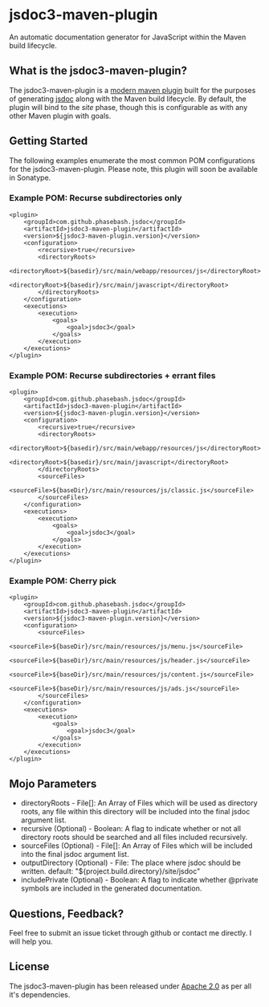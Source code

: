 jsdoc3-maven-plugin
===================

An automatic documentation generator for JavaScript within the Maven build lifecycle.

## What is the jsdoc3-maven-plugin? ##
The jsdoc3-maven-plugin is a [modern maven plugin](http://maven.apache.org/plugin-tools/maven-plugin-plugin/examples/using-annotations.html)
built for the purposes of generating [jsdoc](http://usejsdoc.org/) along with the Maven build lifecycle.  By default, the
plugin will bind to the _site_ phase, though this is configurable as with any other Maven plugin with goals.

## Getting Started ##
The following examples enumerate the most common POM configurations for the jsdoc3-maven-plugin.  Please note, this plugin
will soon be available in Sonatype.

### Example POM: Recurse subdirectories only ##
    <plugin>
        <groupId>com.github.phasebash.jsdoc</groupId>
        <artifactId>jsdoc3-maven-plugin</artifactId>
        <version>${jsdoc3-maven-plugin.version}</version>
        <configuration>
            <recursive>true</recursive>
            <directoryRoots>
                <directoryRoot>${basedir}/src/main/webapp/resources/js</directoryRoot>
                <directoryRoot>${basedir}/src/main/javascript</directoryRoot>
            </directoryRoots>
        </configuration>
        <executions>
            <execution>
                <goals>
                    <goal>jsdoc3</goal>
                </goals>
            </execution>
        </executions>
    </plugin>

### Example POM: Recurse subdirectories + errant files ##
    <plugin>
        <groupId>com.github.phasebash.jsdoc</groupId>
        <artifactId>jsdoc3-maven-plugin</artifactId>
        <version>${jsdoc3-maven-plugin.version}</version>
        <configuration>
            <recursive>true</recursive>
            <directoryRoots>
                <directoryRoot>${basedir}/src/main/webapp/resources/js</directoryRoot>
                <directoryRoot>${basedir}/src/main/javascript</directoryRoot>
            </directoryRoots>
            <sourceFiles>
                <sourceFile>${baseDir}/src/main/resources/js/classic.js</sourceFile>
            </sourceFiles>
        </configuration>
        <executions>
            <execution>
                <goals>
                    <goal>jsdoc3</goal>
                </goals>
            </execution>
        </executions>
    </plugin>

### Example POM: Cherry pick ##
    <plugin>
        <groupId>com.github.phasebash.jsdoc</groupId>
        <artifactId>jsdoc3-maven-plugin</artifactId>
        <version>${jsdoc3-maven-plugin.version}</version>
        <configuration>
            <sourceFiles>
                <sourceFile>${baseDir}/src/main/resources/js/menu.js</sourceFile>
                <sourceFile>${baseDir}/src/main/resources/js/header.js</sourceFile>
                <sourceFile>${baseDir}/src/main/resources/js/content.js</sourceFile>
                <sourceFile>${baseDir}/src/main/resources/js/ads.js</sourceFile>
            </sourceFiles>
        </configuration>
        <executions>
            <execution>
                <goals>
                    <goal>jsdoc3</goal>
                </goals>
            </execution>
        </executions>
    </plugin>

## Mojo Parameters ##
* directoryRoots - File[]: An Array of Files which will be used as directory roots, any file within this directory will be included into the final jsdoc argument list.
* recursive (Optional) - Boolean: A flag to indicate whether or not all directory roots should be searched and all files included recursively.
* sourceFiles (Optional) - File[]: An Array of Files which will be included into the final jsdoc argument list.
* outputDirectory (Optional) - File: The place where jsdoc should be written.  default: "${project.build.directory}/site/jsdoc"
* includePrivate (Optional) - Boolean: A flag to indicate whether @private symbols are included in the generated documentation.

## Questions, Feedback? ##
Feel free to submit an issue ticket through github or contact me directly.  I will help you.

## License ##
The jsdoc3-maven-plugin has been released under [Apache 2.0](https://github.com/phasebash/jsdoc3-maven-plugin/blob/master/LICENSE.md) as per all it's dependencies.

